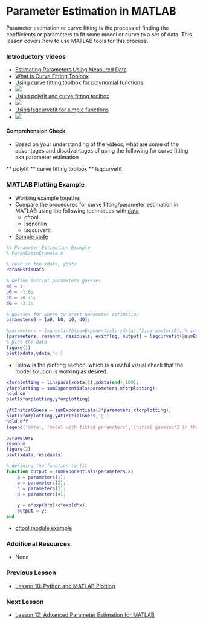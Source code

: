 # **Parameter Estimation in MATLAB**
Parameter estimation or curve fitting is the process of finding the coefficients or parameters to fit some model or curve to a set of data.
This lesson covers how to use MATLAB tools for this process.

### **Introductory videos**
* [Estimating Parameters Using Measured Data](https://www.mathworks.com/videos/estimating-parameters-of-a-dc-motor-68856.html)
* [What is Curve Fitting Toolbox](https://www.mathworks.com/videos/curve-fitting-toolbox-overview-61198.html)
* [Using curve fitting toolbox for polynomial functions](https://www.youtube.com/watch?v=dc7YdW_3wGs&feature=emb_title&ab_channel=AnselmGriffin)
* [![](http://img.youtube.com/vi/dc7YdW_3wGs/0.jpg)](http://www.youtube.com/watch?v=dc7YdW_3wGs "")
* [Using polyfit and curve fitting toolbox](https://www.youtube.com/watch?v=NsT5BAofRN0&feature=emb_title&ab_channel=LearnChemE)
* [![](http://img.youtube.com/vi/NsT5BAofRN0/0.jpg)](http://www.youtube.com/watch?v=NsT5BAofRN0 "")
* [Using lsqcurvefit for simple functions](https://www.youtube.com/watch?v=kXAtvLHJAus&feature=emb_title&ab_channel=FreeSource)
* [![](http://img.youtube.com/vi/kXAtvLHJAus/0.jpg)](http://www.youtube.com/watch?v=kXAtvLHJAus "")

#### **Comprehension Check**
 * Based on your understanding of the videos, what are some of the advantages and disadvantages of using the following for curve fitting aka parameter estimation

  ** polyfit
  ** curve fitting toolbox
  ** lsqcurvefit
### **MATLAB Plotting Example**
* Working example together
* Compare the procedures for curve fitting/parameter estimation in MATLAB using the following techniques with [data](https://bitbucket.org/ashleefv/checlassfa20/src/master/In%20Class%20Problem%20Activities/MATLAB/ParamEstimData.m)
  * cftool
  * lsqnonlin
  * lsqcurvefit
* [Sample code](/CHEclassFa20/In%20Class%20Problem%20Solutions/MATLAB/ParamEstimExample.m)
```matlab
%% Parameter Estimation Example
% ParamEstimExample.m

% read in the xdata, ydata
ParamEstimData

% define initial parameters guesses
a0 = 1;
b0 = -1.6;
c0 = -0.75;
d0 = -2.7;

% guesses for where to start parameter estimation
parameters0 = [a0, b0, c0, d0]; 

%parameters = lsqnonlin(@(sumExponentials-ydata).^2,parameters0); % in MATLAB documentation x is the parameters, not the xaxis or xdata
[parameters, resnorm, residuals, exitflag, output] = lsqcurvefit(@sumExponentials, parameters0,xdata,ydata); % in MATLAB documentation x is the parameters, not the xaxis or xdata
% plot the data
figure(1)
plot(xdata,ydata,'o')
```
* Below is the plotting section, which is a useful visual check that the model solution is working as desired.
```MATLAB
xforplotting = linspace(xdata(1),xdata(end),100);
yforplotting = sumExponentials(parameters,xforplotting);
hold on
plot(xforplotting,yforplotting)

yAtInitialGuess = sumExponentials(2*parameters,xforplotting);
plot(xforplotting,yAtInitialGuess,'g')
hold off
legend('data', 'model with fitted parameters','initial guesses*2 in the model')

parameters
resnorm
figure(2)
plot(xdata,residuals)

% defining the function to fit
function output = sumExponentials(parameters,x)
    a = parameters(1);
    b = parameters(2);
    c = parameters(3);
    d = parameters(4);
    
    y = a*exp(b*x)+c*exp(d*x);
    output = y;
end
```
* [cftool module example](https://bitbucket.org/ashleefv/checlassfa20/src/master/In%20Class%20Problem%20Solutions/MATLAB/CurveFit1Example.sfit)

### **Additional Resources**
* None

### **Previous Lesson**
 * [Lesson 10: Python and MATLAB Plotting](/L10:%20Python%20and%20MATLAB%20Plotting.md)
### **Next Lesson**
 * [Lesson 12: Advanced Parameter Estimation for MATLAB](/L12:%20Advanced%20Parameter%20Estimation%20in%20MATLAB.md)
